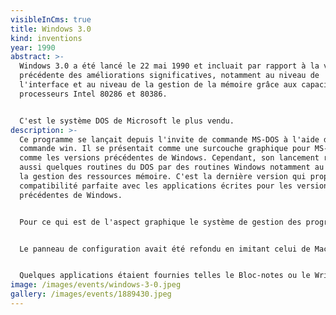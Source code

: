 ```yaml
---
visibleInCms: true
title: Windows 3.0
kind: inventions
year: 1990
abstract: >-
  Windows 3.0 a été lancé le 22 mai 1990 et incluait par rapport à la version
  précédente des améliorations significatives, notamment au niveau de
  l'interface et au niveau de la gestion de la mémoire grâce aux capacités des
  processeurs Intel 80286 et 80386.


  C'est le système DOS de Microsoft le plus vendu.
description: >-
  Ce programme se lançait depuis l'invite de commande MS-DOS à l'aide de la
  commande win. Il se présentait comme une surcouche graphique pour MS-DOS, tout
  comme les versions précédentes de Windows. Cependant, son lancement remplaçait
  aussi quelques routines du DOS par des routines Windows notamment au niveau de
  la gestion des ressources mémoire. C'est la dernière version qui propose une
  compatibilité parfaite avec les applications écrites pour les versions
  précédentes de Windows.


  Pour ce qui est de l'aspect graphique le système de gestion des programmes MS-DOS était remplacé par un gestionnaire de programmes basé sur un système d'icônes et sur un système de gestion de fichier sous forme de listes appelé Winfile. Le lancement d'applications était ainsi grandement simplifié. MS-DOS restait l'interface principale, depuis laquelle on lançait Windows.


  Le panneau de configuration avait été refondu en imitant celui de Mac OS. Il contenait en un seul point les réglages du système ainsi qu'un panneau de commande simple régissant l'apparence de l'interface.


  Quelques applications étaient fournies telles le Bloc-notes ou le Write (prédécesseur de WordPad), déjà présentes sur les versions précédentes ainsi que la calculatrice et Paintbrush, l'ancêtre de Paint. Le jeu fourni jusque-là, Reversi était complété par un jeu tout nouveau, le Solitaire.
image: /images/events/windows-3-0.jpeg
gallery: /images/events/1889430.jpeg
---
```

